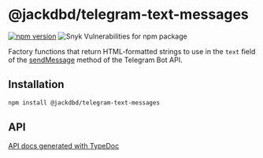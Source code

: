 # @jackdbd/telegram-text-messages

[![npm version](https://badge.fury.io/js/@jackdbd%2Ftelegram-text-messages.svg)](https://badge.fury.io/js/@jackdbd%2Ftelegram-text-messages)
![Snyk Vulnerabilities for npm package](https://img.shields.io/snyk/vulnerabilities/npm/@jackdbd%2Ftelegram-text-messages)

Factory functions that return HTML-formatted strings to use in the `text` field of the [sendMessage](https://core.telegram.org/bots/api#sendmessage) method of the Telegram Bot API.

## Installation

```sh
npm install @jackdbd/telegram-text-messages
```

## API

[API docs generated with TypeDoc](https://jackdbd.github.io/calderone/telegram-text-messages/)
